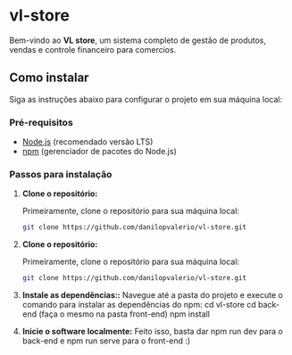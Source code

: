# vl-store

Bem-vindo ao **VL store**, um sistema completo de gestão de produtos, vendas e controle financeiro para comercios.

## Como instalar

Siga as instruções abaixo para configurar o projeto em sua máquina local:

### Pré-requisitos

- [Node.js](https://nodejs.org/) (recomendado versão LTS)
- [npm](https://www.npmjs.com/) (gerenciador de pacotes do Node.js)

### Passos para instalação

1. **Clone o repositório:**

   Primeiramente, clone o repositório para sua máquina local:

   ```bash
   git clone https://github.com/danilopvalerio/vl-store.git

   ```

2. **Clone o repositório:**

   Primeiramente, clone o repositório para sua máquina local:

   ```bash
   git clone https://github.com/danilopvalerio/vl-store.git

   ```

3. **Instale as dependências::**
   Navegue até a pasta do projeto e execute o comando para instalar as dependências do npm:
   cd vl-store
   cd back-end (faça o mesmo na pasta front-end)
   npm install

4. **Inicie o software localmente:**
   Feito isso, basta dar npm run dev para o back-end e npm run serve para o front-end :)
